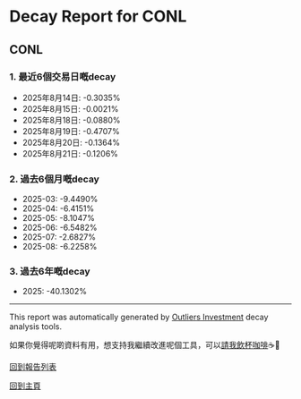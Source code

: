 # Decay Report for CONL

## CONL

### 1. 最近6個交易日嘅decay

- 2025年8月14日: -0.3035%
- 2025年8月15日: -0.0021%
- 2025年8月18日: -0.0880%
- 2025年8月19日: -0.4707%
- 2025年8月20日: -0.1364%
- 2025年8月21日: -0.1206%

### 2. 過去6個月嘅decay

- 2025-03: -9.4490%
- 2025-04: -6.4151%
- 2025-05: -8.1047%
- 2025-06: -6.5482%
- 2025-07: -2.6827%
- 2025-08: -6.2258%

### 3. 過去6年嘅decay

- 2025: -40.1302%

------------------------------
This report was automatically generated by [Outliers Investment](https://outliersecon.github.io/Outliers-Investment/) decay analysis tools.

如果你覺得呢啲資料有用，想支持我繼續改進呢個工具，可以[請我飲杯咖啡](https://buymeacoffee.com/outliersecon)☕🙏

[回到報告列表](https://outliersecon.github.io/Outliers-Investment/reports/reports_public)

[回到主頁](https://outliersecon.github.io/Outliers-Investment/)